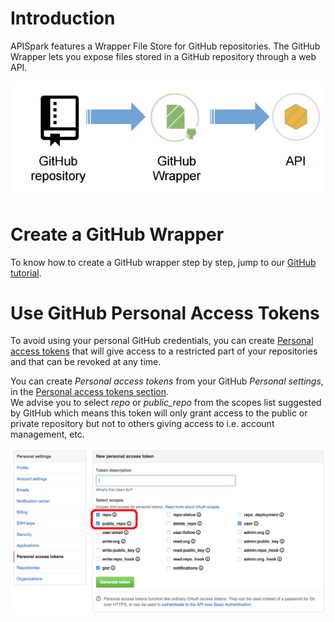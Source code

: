 # Introduction

APISpark features a Wrapper File Store for GitHub repositories. The GitHub Wrapper lets you expose files stored in a GitHub repository through a web API.

![GitHub to wrapper](images/github-to-wrapper.jpg "GitHub to wrapper")

# Create a GitHub Wrapper

To know how to create a GitHub wrapper step by step, jump to our [GitHub tutorial](/technical-resources/apispark/tutorials/github "GitHub tutorial").

# <a name="personal-access-tokens"></a>Use GitHub Personal Access Tokens

To avoid using your personal GitHub credentials, you can create <a href="http://restlet.com/technical-resources/apispark/tutorials/github" target="_blank">Personal access tokens</a> that will give access to a restricted part of your repositories and that can be revoked at any time.

You can create *Personal access tokens* from your GitHub *Personal settings*, in the <a href="https://github.com/settings/tokens" target="_blank">Personal access tokens section</a>.  
We advise you to select *repo* or *public_repo* from the scopes list suggested by GitHub which means this token will only grant access to the public or private repository but not to others giving access to i.e. account management, etc.

![Personal access tokens](images/github-perso-access-tokens.jpg "Personal access tokens")
